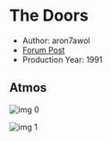 # The Doors

* Author: aron7awol
* [Forum Post](https://www.avsforum.com/threads/bass-eq-for-filtered-movies.2995212/post-58336018)
* Production Year: 1991

## Atmos

![img 0](https://i.imgur.com/Yth3qNV.jpg)

![img 1](https://i.imgur.com/PZWw0DH.jpg)


